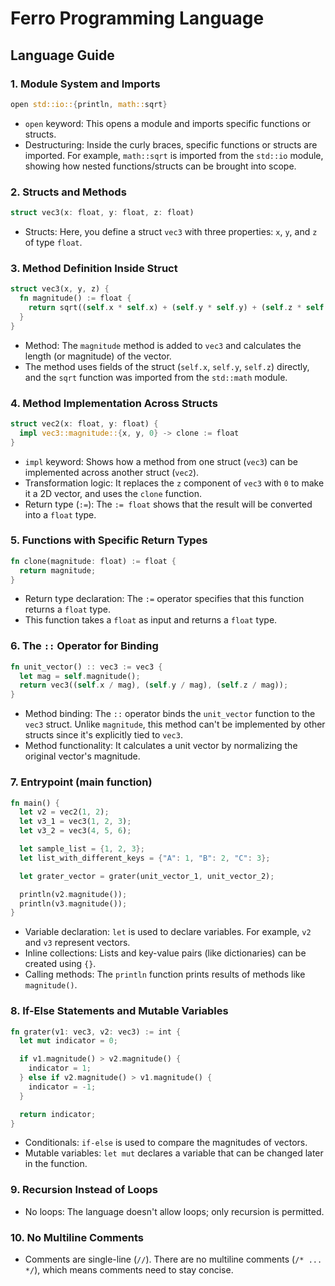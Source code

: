 # Ferro Programming Language

## Language Guide

### 1. Module System and Imports

```rust
open std::io::{println, math::sqrt}
```

- `open` keyword: This opens a module and imports specific functions or structs.
- Destructuring: Inside the curly braces, specific functions or structs are imported. For example, `math::sqrt` is imported from the `std::io` module, showing how nested functions/structs can be brought into scope.

### 2. Structs and Methods

```rust
struct vec3(x: float, y: float, z: float)
```

- Structs: Here, you define a struct `vec3` with three properties: `x`, `y`, and `z` of type `float`.

### 3. Method Definition Inside Struct

```rust
struct vec3(x, y, z) {
  fn magnitude() := float {
    return sqrt((self.x * self.x) + (self.y * self.y) + (self.z * self.z));
  }
}
```

- Method: The `magnitude` method is added to `vec3` and calculates the length (or magnitude) of the vector.
- The method uses fields of the struct (`self.x`, `self.y`, `self.z`) directly, and the `sqrt` function was imported from the `std::math` module.

### 4. Method Implementation Across Structs

```rust
struct vec2(x: float, y: float) {
  impl vec3::magnitude::{x, y, 0} -> clone := float
}
```

- `impl` keyword: Shows how a method from one struct (`vec3`) can be implemented across another struct (`vec2`).
- Transformation logic: It replaces the `z` component of `vec3` with `0` to make it a 2D vector, and uses the `clone` function.
- Return type (`:=`): The `:= float` shows that the result will be converted into a `float` type.

### 5. Functions with Specific Return Types

```rust
fn clone(magnitude: float) := float {
  return magnitude;
}
```

- Return type declaration: The `:=` operator specifies that this function returns a `float` type.
- This function takes a `float` as input and returns a `float` type.

### 6. The `::` Operator for Binding

```rust
fn unit_vector() :: vec3 := vec3 {
  let mag = self.magnitude();
  return vec3((self.x / mag), (self.y / mag), (self.z / mag));
}
```

- Method binding: The `::` operator binds the `unit_vector` function to the `vec3` struct. Unlike `magnitude`, this method can't be implemented by other structs since it's explicitly tied to `vec3`.
- Method functionality: It calculates a unit vector by normalizing the original vector's magnitude.

### 7. Entrypoint (main function)

```rust
fn main() {
  let v2 = vec2(1, 2);
  let v3_1 = vec3(1, 2, 3);
  let v3_2 = vec3(4, 5, 6);

  let sample_list = {1, 2, 3};
  let list_with_different_keys = {"A": 1, "B": 2, "C": 3};

  let grater_vector = grater(unit_vector_1, unit_vector_2);

  println(v2.magnitude());
  println(v3.magnitude());
}

```

- Variable declaration: `let` is used to declare variables. For example, `v2` and `v3` represent vectors.
- Inline collections: Lists and key-value pairs (like dictionaries) can be created using `{}`.
- Calling methods: The `println` function prints results of methods like `magnitude()`.

### 8. If-Else Statements and Mutable Variables

```rust
fn grater(v1: vec3, v2: vec3) := int {
  let mut indicator = 0;

  if v1.magnitude() > v2.magnitude() {
    indicator = 1;
  } else if v2.magnitude() > v1.magnitude() {
    indicator = -1;
  }

  return indicator;
}
```

- Conditionals: `if-else` is used to compare the magnitudes of vectors.
- Mutable variables: `let mut` declares a variable that can be changed later in the function.

### 9. Recursion Instead of Loops

- No loops: The language doesn't allow loops; only recursion is permitted.

### 10. No Multiline Comments

- Comments are single-line (`//`). There are no multiline comments (`/* ... */`), which means comments need to stay concise.
